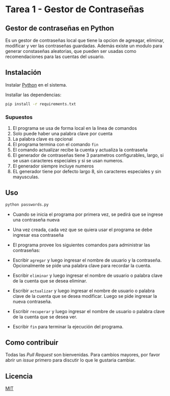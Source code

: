 # Tarea 1 - Gestor de Contraseñas

## Gestor de contraseñas en Python

Es un gestor de contraseñas local que tiene la opcion de agreagar, eliminar, modificar y ver las contraseñas guardadas. Además existe un modulo para generar constaseñas aleatorias, que pueden ser usadas como recomendaciones para las cuentas del usuario.

## Instalación

Instalar [Python](https://www.python.org/) en el sistema.

Installar las dependencias:
```bash
pip install -r requirements.txt
```

### Supuestos

1. El programa se usa de forma local en la linea de comandos
2. Solo puede haber una palabra clave por cuenta
3. La palabra clave es opcional
4. El programa termina con el comando `fin`
5. El comando actualizar recibe la cuenta y actualiza la contraseña
6. El generador de contraseñas tiene 3 parametros configurables, largo, si se usan caracteres especiales y si se usan numeros.
7. El generador siempre incluye numeros
8. EL generador tiene por defecto largo 8, sin caracteres especiales y sin mayusculas.

## Uso

```bash
python passwords.py
```

* Cuando se inicia el programa por primera vez, se pedirá que se ingrese una contraseña nueva
* Una vez creada, cada vez que se quiera usar el programa se debe ingresar esa contraseña

* El programa provee los siguientes comandos para administrar las contraseñas:
* Escribir `agregar` y luego ingresar el nombre de usuario y la contraseña. Opcionalmente se pide una palabra clave para recordar la cuenta.
* Escribir `eliminar` y luego ingresar el nombre de usuario o palabra clave de la cuenta que se desea eliminar.
* Escribir `actualizar` y luego ingresar el nombre de usuario o palabra clave de la cuenta que se desea modificar. Luego se pide ingresar la nueva contraseña.
* Escribir `recuperar` y luego ingresar el nombre de usuario o palabra clave de la cuenta que se desea ver.
* Escribir `fin` para terminar la ejecución del programa.

## Como contribuir

Todas las *Pull Request* son bienvenidas. Para cambios mayores, por favor abrir un *issue* primero para discutir lo que le gustaria cambiar.

## Licencia

[MIT](https://choosealicense.com/licenses/mit/)
